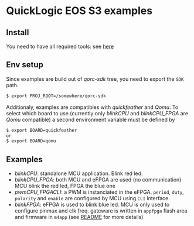 # QuickLogic EOS S3 examples

## Install

You need to have all required tools: see [here](https://github.com/QuickLogic-Corp/qorc-sdk/blob/master/quickstart.rst#setup-development-environment)

## Env setup

Since examples are build out of *qorc-sdk* tree, you need to export the `SDK` path.

```bash
$ export PROJ_ROOT=/somewhere/qorc-sdk
```

Additionaly, examples are compatibles with *quickfeather* and *Qomu*. To select which board to use (currently only
*blinkCPU* and *blinkCPU_FPGA* are *Qomu* compatible) a second environment variable must be defined by

```bash
$ export BOARD=quickfeather
or
$ export BOARD=qomu
```

## Examples

- *blinkCPU*: standalone MCU application. Blink red led.
- *blinkCPU_FPGA*: both MCU and eFPGA are used (no communication) MCU blink the red led, FPGA the blue one
- *pwmCPU_FPGACLI*: a PWM is instanciated in the eFPGA. `period`, `duty`, `polarity`
  and `enable` are configured by MCU using `CLI` interface.
- *blinkFPGA*: eFPGA is used to blink blue led. MCU is only used to configure
  pinmux and clk freq. gateware is written in `appfpga` flash area and firmware
  in `m4app` (see [README](blinkFPGA/README.md) for more details)
